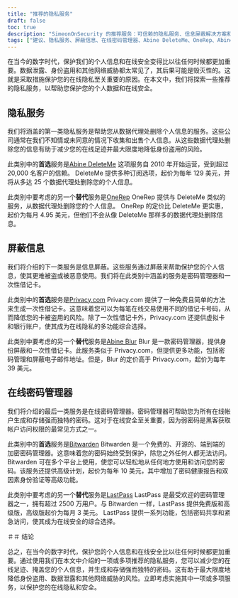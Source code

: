 ```yaml
---
title: "推荐的隐私服务"
draft: false
toc: true
description: "SimeonOnSecurity 的推荐服务：可信赖的隐私服务、信息屏蔽解决方案和在线密码管理器列表，可保护您的个人数据和在线安全。发现从主要数据代理删除记录、生成一次性借记卡、管理密码等的首选选项。"
tags: ["建议、隐私服务、屏蔽信息、在线密码管理器、Abine DeleteMe、OneRep、Abine Blur、Privacy.com、BitWarden、E2E 加密、在线密码管理器"]
---
```

 在当今的数字时代，保护我们的个人信息和在线安全变得比以往任何时候都更加重要。数据泄露、身份盗用和其他网络威胁都太常见了，其后果可能是毁灭性的。这就是采取措施保护您的在线隐私至关重要的原因。在本文中，我们将探索一些推荐的隐私服务，以帮助您保护您的个人数据和在线安全。

## 隐私服务

我们将涵盖的第一类隐私服务是帮助您从数据代理处删除个人信息的服务。这些公司通常在我们不知情或未同意的情况下收集和出售个人信息。从这些数据代理处删除您的信息有助于减少您的在线足迹并最大限度地降低身份盗用的风险。

此类别中的**首选**服务是[Abine DeleteMe](https://joindeleteme.com/refer?coupon=RFR-40867-7DWHR4) 这项服务自 2010 年开始运营，受到超过 20,000 名客户的信赖。 DeleteMe 提供多种订阅选项，起价为每年 129 美元，并将从多达 25 个数据代理处删除您的个人信息。

此类别中要考虑的另一个**替代**服务是[OneRep](https://onerep.com) OneRep 提供与 DeleteMe 类似的服务，从数据代理处删除您的个人信息。 OneRep 的定价比 DeleteMe 更实惠，起价为每月 4.95 美元，但他们不会从像 DeleteMe 那样多的数据代理处删除信息。

## 屏蔽信息

我们将介绍的下一类服务是信息屏蔽。这些服务通过屏蔽来帮助保护您的个人信息，使其更难被盗或被恶意使用。我们将在此类别中涵盖的服务是密码管理器和一次性借记卡。

此类别中的**首选**服务是[Privacy.com](https://privacy.com/join/SU86Y) Privacy.com 提供了一种免费且简单的方法来生成一次性借记卡。这意味着您可以为每笔在线交易使用不同的借记卡号码，从而降低您的卡被盗用的风险。除了一次性借记卡外，Privacy.com 还提供虚拟卡和银行账户，使其成为在线隐私的多功能综合选择。

此类别中要考虑的另一个**替代**服务是[Abine Blur](https://dnt.abine.com/#/ref_register/pC8ZbvQtt) Blur 是一款密码管理器，提供身份屏蔽和一次性借记卡。此服务类似于 Privacy.com，但提供更多功能，包括密码管理和屏蔽电子邮件地址。但是，Blur 的定价高于 Privacy.com，起价为每年 39 美元。

## 在线密码管理器

我们将介绍的最后一类服务是在线密码管理器。密码管理器可帮助您为所有在线帐户生成和存储强而独特的密码。这对于在线安全至关重要，因为弱密码是黑客获取帐户访问权限的最常见方式之一。

此类别中的**首选**服务是[Bitwarden](https://bitwarden.com) Bitwarden 是一个免费的、开源的、端到端的加密密码管理器。这意味着您的密码始终受到保护，除您之外任何人都无法访问。 Bitwarden 可在多个平台上使用，使您可以轻松地从任何地方使用和访问您的密码。该服务还提供高级计划，起价为每年 10 美元，其中增加了密码健康报告和双因素身份验证等高级功能。

此类别中要考虑的另一个**替代**服务是[LastPass](https://www.lastpass.com/) LastPass 是最受欢迎的密码管理器之一，拥有超过 2500 万用户。与 Bitwarden 一样，LastPass 提供免费版和高级版，高级版起价为每月 3 美元。 LastPass 提供一系列功能，包括密码共享和紧急访问，使其成为在线安全的综合选择。

＃＃ 结论

总之，在当今的数字时代，保护您的个人信息和在线安全比以往任何时候都更加重要。通过使用我们在本文中介绍的一项或多项推荐的隐私服务，您可以减少您的在线足迹、掩盖您的个人信息，并生成和存储强而独特的密码。这有助于最大限度地降低身份盗用、数据泄露和其他网络威胁的风险。立即考虑实施其中一项或多项服务，以保护您的在线隐私和安全。

